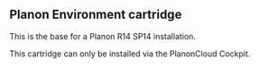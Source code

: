 Planon Environment cartridge
----------------------------

This is the base for a Planon R14 SP14 installation.

This cartridge can only be installed via the PlanonCloud Cockpit.